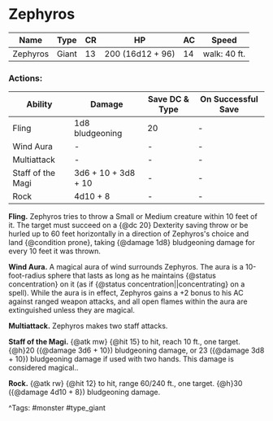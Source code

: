 # Zephyros

| Name | Type | CR | HP | AC | Speed |
|------|------|----|----|----|-------|
| Zephyros | Giant | 13 | 200 (16d12 + 96) | 14 | walk: 40 ft. |

### Actions:

| Ability | Damage | Save DC & Type | On Successful Save |
|---------|--------|----------------|--------------------|
| Fling | 1d8 bludgeoning | 20 | - |
| Wind Aura | - | - | - |
| Multiattack | - | - | - |
| Staff of the Magi | 3d6 + 10 + 3d8 + 10 | - | - |
| Rock | 4d10 + 8 | - | - |


**Fling.** Zephyros tries to throw a Small or Medium creature within 10 feet of it. The target must succeed on a {@dc 20} Dexterity saving throw or be hurled up to 60 feet horizontally in a direction of Zephyros's choice and land {@condition prone}, taking {@damage 1d8} bludgeoning damage for every 10 feet it was thrown.

**Wind Aura.** A magical aura of wind surrounds Zephyros. The aura is a 10-foot-radius sphere that lasts as long as he maintains {@status concentration} on it (as if {@status concentration||concentrating} on a spell). While the aura is in effect, Zephyros gains a +2 bonus to his AC against ranged weapon attacks, and all open flames within the aura are extinguished unless they are magical.

**Multiattack.** Zephyros makes two staff attacks.

**Staff of the Magi.** {@atk mw} {@hit 15} to hit, reach 10 ft., one target. {@h}20 ({@damage 3d6 + 10}) bludgeoning damage, or 23 ({@damage 3d8 + 10}) bludgeoning damage if used with two hands. This damage is considered magical..

**Rock.** {@atk rw} {@hit 12} to hit, range 60/240 ft., one target. {@h}30 ({@damage 4d10 + 8}) bludgeoning damage.

^Tags: #monster #type_giant